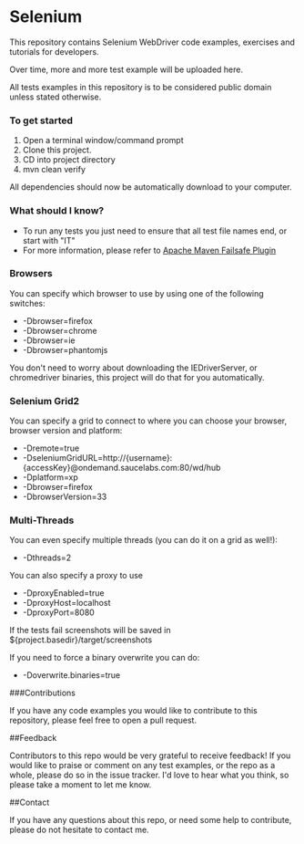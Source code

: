 Selenium
=======

This repository contains Selenium WebDriver code examples, exercises and tutorials for developers.

Over time, more and more test example will be uploaded here.

All tests examples in this repository is to be considered public domain unless stated otherwise.  

### To get started

1. Open a terminal window/command prompt
2. Clone this project.
3. CD into project directory
4. mvn clean verify

All dependencies should now be automatically download to your computer.

### What should I know?

- To run any tests you just need to ensure that all test file names end, or start with "IT"
- For more information, please refer to [Apache Maven Failsafe Plugin](http://maven.apache.org/surefire/maven-failsafe-plugin/examples/single-test.html)

### Browsers

You can specify which browser to use by using one of the following switches:

- -Dbrowser=firefox
- -Dbrowser=chrome
- -Dbrowser=ie
- -Dbrowser=phantomjs

You don't need to worry about downloading the IEDriverServer, or chromedriver binaries, this project will do that for you automatically.

### Selenium Grid2

You can specify a grid to connect to where you can choose your browser, browser version and platform:

- -Dremote=true 
- -DseleniumGridURL=http://{username}:{accessKey}@ondemand.saucelabs.com:80/wd/hub 
- -Dplatform=xp 
- -Dbrowser=firefox 
- -DbrowserVersion=33

### Multi-Threads

You can even specify multiple threads (you can do it on a grid as well!):

- -Dthreads=2

You can also specify a proxy to use

- -DproxyEnabled=true
- -DproxyHost=localhost
- -DproxyPort=8080

If the tests fail screenshots will be saved in ${project.basedir}/target/screenshots

If you need to force a binary overwrite you can do:

- -Doverwrite.binaries=true


###Contributions

If you have any code examples you would like to contribute to this repository, please feel free to open a pull request.

##Feedback

Contributors to this repo would be very grateful to receive feedback! If you would like to praise or comment on any test examples, or the repo as a whole, please do so in the issue tracker. I'd love to hear what you think, so please take a moment to let me know.


##Contact

If you have any questions about this repo, or need some help to contribute, please do not hesitate to contact me.
